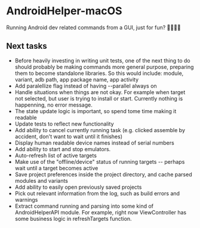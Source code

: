 # AndroidHelper-macOS
Running Android dev related commands from a GUI, just for fun? 🤷‍♀️🤷‍♂️

## Next tasks
- Before heavily investing in writing unit tests, one of the next thing to do should probably be making commands more general purpose, preparing them to become standalone libraries. So this would include: module, variant, adb path, app package name, app activity
- Add paralellize flag instead of having --parallel always on
- Handle situations when things are not okay. For example when target not selected, but user is trying to install or start. Currently nothing is happenning, no error message.
- The state update logic is important, so spend tome time making it readable
- Update tests to reflect new functionality
- Add ability to cancel currently running task (e.g. clicked assemble by accident, don't want to wait until it finishes)
- Display human readable device names instead of serial numbers
- Add ability to start and stop emulators.
- Auto-refresh list of active targets
- Make use of the "offline/device" status of running targets -- perhaps wait until a target becomes active
- Save project preferences inside the project directory, and cache parsed modules and variants
- Add ability to easily open previously saved projects
- Pick out relevant information from the log, such as build errors and warnings
- Extract command running and parsing into some kind of AndroidHelperAPI module. For example, right now ViewController has some business logic in refreshTargets function.

